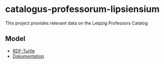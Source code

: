 # catalogus-professorum-lipsiensium
This project provides relevant data on the Leipzig Professors Catalog
## Model
* [RDF-Turtle](https://raw.githubusercontent.com/pcp-on-web/catalogus-professorum-lipsiensium/master/model/cpd.ttl)
* [Dokumentation](https://raw.githubusercontent.com/pcp-on-web/catalogus-professorum-lipsiensium/master/model/cpd.ttl)
